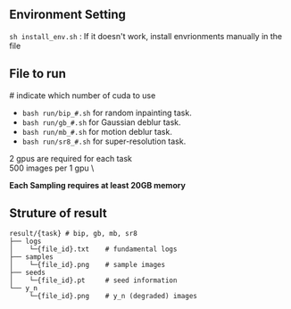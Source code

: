 ## Environment Setting
```sh install_env.sh``` : If it doesn't work, install envrionments manually in the file



## File to run
\# indicate which number of cuda to use
- `bash run/bip_#.sh` for random inpainting task.
- `bash run/gb_#.sh` for Gaussian deblur task. 
- `bash run/mb_#.sh` for motion deblur task.
- `bash run/sr8_#.sh` for super-resolution task. 

2 gpus are required for each task \
500 images per 1 gpu \

**Each Sampling requires at least 20GB memory**
## Struture of result
``````
result/{task} # bip, gb, mb, sr8
├── logs
│    └─{file_id}.txt    # fundamental logs
├── samples
│    └─{file_id}.png    # sample images
├── seeds
│    └─{file_id}.pt     # seed information
└── y_n
     └─{file_id}.png    # y_n (degraded) images